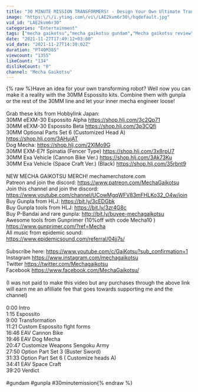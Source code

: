 ```yaml
---
title: "30 MINUTE MISSION TRANSFORMERS! - Design Your Own Ultimate Transforming Mecha"
image: "https:\/\/i.ytimg.com\/vi\/LAE2kvm6r30\/hqdefault.jpg"
vid_id: "LAE2kvm6r30"
categories: "Entertainment"
tags: ["mecha gaikotsu","mecha gaikotsu gundam","Mecha gaikotsu review"]
date: "2021-11-27T17:49:12+03:00"
vid_date: "2021-11-27T14:30:02Z"
duration: "PT40M38S"
viewcount: "1355"
likeCount: "134"
dislikeCount: "0"
channel: "Mecha Gaikotsu"
---
```

{% raw %}Have an idea for your own transforming robot? Well now you can make it a reality with the 30MM Espossito kits. Combine them with gunpla or the rest of the 30MM line and let your inner mecha engineer loose!<br /><br />Grab these kits from Hobbylink Japan:<br />30MM eEXM-30 Espossito Alpha <a rel="nofollow" target="blank" href="https://shop.hlj.com/3c2Qp71">https://shop.hlj.com/3c2Qp71</a><br />30MM eEXM-30 Espossito Beta <a rel="nofollow" target="blank" href="https://shop.hlj.com/3p3CQfi">https://shop.hlj.com/3p3CQfi</a><br />30MM Optional Parts Set 6 (Customized Head A) <a rel="nofollow" target="blank" href="https://shop.hlj.com/3AHujAT">https://shop.hlj.com/3AHujAT</a><br />Dog Mecha: <a rel="nofollow" target="blank" href="https://shop.hlj.com/2XlMo9G">https://shop.hlj.com/2XlMo9G</a><br />30MM EXM-E7f Spinatia (Fencer Type) <a rel="nofollow" target="blank" href="https://shop.hlj.com/3x8rpU7">https://shop.hlj.com/3x8rpU7</a><br />30MM Exa Vehicle (Cannon Bike Ver.) <a rel="nofollow" target="blank" href="https://shop.hlj.com/3Ak73Ku">https://shop.hlj.com/3Ak73Ku</a><br />30MM Exa Vehicle (Space Craft Ver.) (Black) <a rel="nofollow" target="blank" href="https://shop.hlj.com/35rbnt9">https://shop.hlj.com/35rbnt9</a><br /><br />NEW MECHA GAIKOTSU MERCH! mechamerchstore.com<br />Patreon and join the discord: <a rel="nofollow" target="blank" href="https://www.patreon.com/MechaGaikotsu">https://www.patreon.com/MechaGaikotsu</a><br />Join this channel and join the discord:<br /><a rel="nofollow" target="blank" href="https://www.youtube.com/channel/UCowMgqWFV83mFHLKo32_O4w/join">https://www.youtube.com/channel/UCowMgqWFV83mFHLKo32_O4w/join</a><br />Buy Gunpla from HLJ: <a rel="nofollow" target="blank" href="https://bit.ly/3cEDGbk">https://bit.ly/3cEDGbk</a><br />Buy Gunpla tools from HLJ: <a rel="nofollow" target="blank" href="https://bit.ly/3zr4G8c">https://bit.ly/3zr4G8c</a><br />Buy P-Bandai and rare gunpla:  <a rel="nofollow" target="blank" href="http://bit.ly/buyee-mechagaikotsu">http://bit.ly/buyee-mechagaikotsu</a><br />Awesome tools from Gunprimer (10%off with code Mecha10 ) <a rel="nofollow" target="blank" href="https://www.gunprimer.com/?ref=Mecha">https://www.gunprimer.com/?ref=Mecha</a> <br />All music from epidemic sound: <a rel="nofollow" target="blank" href="https://www.epidemicsound.com/referral/04jj7s/">https://www.epidemicsound.com/referral/04jj7s/</a><br /><br />Subscribe here: <a rel="nofollow" target="blank" href="https://www.youtube.com/c/GaiKotsu?sub_confirmation=1">https://www.youtube.com/c/GaiKotsu?sub_confirmation=1</a><br />Instagram <a rel="nofollow" target="blank" href="https://www.instagram.com/mechagaikotsu">https://www.instagram.com/mechagaikotsu</a><br />Twitter <a rel="nofollow" target="blank" href="https://twitter.com/Mechagaikotsu">https://twitter.com/Mechagaikotsu</a><br />Facebook <a rel="nofollow" target="blank" href="https://www.facebook.com/MechaGaikotsu/">https://www.facebook.com/MechaGaikotsu/</a><br /><br />(I was not paid to make this video but any purchases through the above link will earn me an afilliate fee that goes towards supporting me and the channel)<br /><br />0:00 Intro<br />1:15 Espossito<br />9:00 Transformation<br />11:21 Custom Espossito flght forms<br />16:46 EAV Cannon Bike<br />19:46 EAV Dog Mecha<br />20:47 Customize Weapons Sengoku Army<br />27:50 Option Part Set 3 (Buster Sword)<br />31:33 Option Part Set 6 ( Customize heads A)<br />34:41 EAV Space Craft<br />39:20 Verdict<br /><br />#gundam #gunpla #30minutemission{% endraw %}
